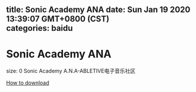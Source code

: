 
title: Sonic Academy ANA
date: Sun Jan 19 2020 13:39:07 GMT+0800 (CST)    
categories: baidu
---

# Sonic Academy ANA
size: 0
 Sonic Academy A.N.A-ABLETIVE电子音乐社区
 

[How to download](https://bpcam.bemobtrk.com/go/2ceec3aa-1ca2-46d6-b9ff-aaa5c184517c?jno=5145)
